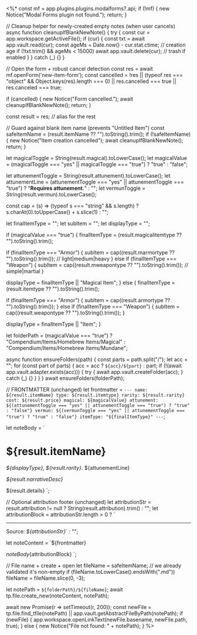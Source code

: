 <%*
const mf = app.plugins.plugins.modalforms?.api;
if (!mf) { new Notice("Modal Forms plugin not found."); return; }

// Cleanup helper for newly-created empty notes (when user cancels)
async function cleanupIfBlankNewNote() {
  try {
    const cur = app.workspace.getActiveFile();
    if (cur) {
      const txt = await app.vault.read(cur);
      const ageMs = Date.now() - cur.stat.ctime; // creation age
      if (!txt.trim() && ageMs < 15000) await app.vault.delete(cur); // trash if enabled
    }
  } catch (_) {}
}

// Open the form + robust cancel detection
const res = await mf.openForm('new-item-form');
const cancelled =
  !res ||
  (typeof res === "object" && Object.keys(res).length === 0) ||
  res.cancelled === true || res.canceled === true;

if (cancelled) {
  new Notice("Form cancelled.");
  await cleanupIfBlankNewNote();
  return;
}

const result = res; // alias for the rest

// Guard against blank item name (prevents "Untitled Item")
const safeItemName = (result.itemName ?? "").toString().trim();
if (!safeItemName) {
  new Notice("Item creation cancelled");
  await cleanupIfBlankNewNote();
  return;
}

let magicalToggle = String(result.magical).toLowerCase();
let magicalValue  = (magicalToggle === "yes" || magicalToggle === "true") ? "true" : "false";

let attunementToggle = String(result.attunement).toLowerCase();
let attunementLine   = (attunementToggle === "yes" || attunementToggle === "true") ? "**Requires attunement.**" : "";
let vermunToggle = String(result.vermun).toLowerCase();

const cap = (s) => (typeof s === "string" && s.length) ? s.charAt(0).toUpperCase() + s.slice(1) : "";

let finalItemType = "";
let subItem = "";
let displayType = "";

if (magicalValue === "true") {
  finalItemType = (result.magicalitemtype ?? "").toString().trim();

  if (finalItemType === "Armor") {
    subItem = cap((result.marmortype ?? "").toString().trim());        // light|medium|heavy
  } else if (finalItemType === "Weapon") {
    subItem = cap((result.mweapontype ?? "").toString().trim());       // simple|martial
  }

  displayType = finalItemType || "Magical Item";
} else {
  finalItemType = (result.itemtype ?? "").toString().trim();

  if (finalItemType === "Armor") {
    subItem = cap((result.armortype ?? "").toString().trim());
  } else if (finalItemType === "Weapon") {
    subItem = cap((result.weapontype ?? "").toString().trim());
  }

  displayType = finalItemType || "Item";
}

let folderPath = (magicalValue === "true")
  ? "Compendium/Items/Homebrew Items/Magical"
  : "Compendium/Items/Homebrew Items/Mundane";

async function ensureFolders(path) {
  const parts = path.split("/");
  let acc = "";
  for (const part of parts) {
    acc = acc ? `${acc}/${part}` : part;
    if (!(await app.vault.adapter.exists(acc))) {
      try { await app.vault.createFolder(acc); } catch (_) {}
    }
  }
}
await ensureFolders(folderPath);

// FRONTMATTER (unchanged)
let frontmatter = `---
name: ${result.itemName}
type: ${result.itemtype}
rarity: ${result.rarity}
cost: ${result.price}
magical: ${magicalValue}
attunement: ${(attunementToggle === "yes" || attunementToggle === "true") ? "true" : "false"}
vermun: ${(vermunToggle === "yes" || attunementToggle === "true") ? "true" : "false"}
itemType: "${finalItemType}"
---`;

let noteBody = `
# ${result.itemName}

*${displayType}, ${result.rarity}*. ${attunementLine}

*${result.narrativeDesc}*

${result.details}
`;

// Optional attribution footer (unchanged)
let attributionStr = result.attribution != null ? String(result.attribution).trim() : "";
let attributionBlock = attributionStr.length > 0 ? `

---
Source: *${attributionStr}*` : "";

let noteContent = `${frontmatter}

${noteBody}${attributionBlock}
`;

// File name + create + open
let fileName = safeItemName; // we already validated it's non-empty
if (fileName.toLowerCase().endsWith(".md")) fileName = fileName.slice(0, -3);

let notePath = `${folderPath}/${fileName}`;
await tp.file.create_new(noteContent, notePath);

await new Promise(r => setTimeout(r, 200));
const newFile = tp.file.find_tfile(notePath) || app.vault.getAbstractFileByPath(notePath);
if (newFile) {
  app.workspace.openLinkText(newFile.basename, newFile.path, true);
} else {
  new Notice("File not found: " + notePath);
}
%>
